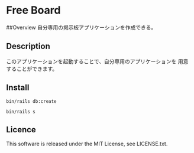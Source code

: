 Free Board
====

##Overview
自分専用の掲示板アプリケーションを作成できる。

## Description
このアプリケーションを起動することで、自分専用のアプリケーションを
用意することができます。

## Install
```
bin/rails db:create

bin/rails s
```

## Licence

This software is released under the MIT License, see LICENSE.txt.

